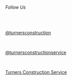 <!-- sectiontitle: -->

<h6><i class="fa fa-share-square" aria-hidden="true"></i> Follow Us </h6>
</br>

<i class="fa fa-instagram" aria-hidden="true"></i> [@turnersconstruction](https://www.instagram.com/turnersconstruction/)

</br>

<i class="fa fa-facebook" aria-hidden="true"></i> [@turnersconstructionservice](https://www.facebook.com/turnersconstructionservice/)

</br>

<i class="fa fa-yelp" aria-hidden="true"></i> [Turners Construction Service](https://www.yelp.com/biz/turners-construction-service-fontana/)